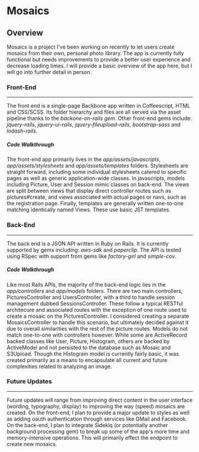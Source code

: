 # Mosaics

## Overview

Mosaics is a project I've been working on recently to let users create mosaics from their own, personal photo library. The app is currently fully functional but needs improvements to provide a better user experience and decrease loading times. I will provide a basic overview of the app here, but I will go into further detail in person.

### Front-End
----------------
The front end is a single-page Backbone app written in Coffeescript, HTML and CSS/SCSS. Its folder hierarchy and files are all served via the asset pipeline thanks to the _backone-on-rails gem_. Other front-end gems include: _jquery-rails_, _jquery-ui-rails_, _jquery-fileupload-rails_, _bootstrap-sass_ and _lodash-rails_. 

##### Code Walkthrough

The front-end app primarily lives in the _app/assets/javascripts_, _app/assets/stylesheets_ and _app/assets/templates_   folders. Stylesheets are straight forward, including some individual stylesheets catered to specific pages as well as generic application-wide classes. In javascripts, models including Picture, User and Session mimic classes on back-end. The views are split between views that display direct controller routes such as pictures#create, and views associated with actual pages or navs, such as the registration page. Finally, templates are generally written one-to-one matching identically named Views. These use basic JST templates.



### Back-End
----------------
The back end is a JSON API written in Ruby on Rails. It is currently supported by gems including: _aws-sdk_ and _paperclip_. The API is tested using RSpec with support from gems like _factory-girl_ and _simple-cov_. 


##### Code Walkthrough

Like most Rails APIs, the majority of the back-end logic lies in the _app/controllers_ and _app/models_ folders. There are two main controllers, PicturesController and UsersController, with a third to handle session management dubbed SessionsController. These follow a typical RESTful architecure and associated routes with the exception of one route used to create a mosaic on the PicturesController. I considered creating a separate MosaicsController to handle this scenario, but ultimately decided against it due to overall similarities with the rest of the picture routes. Models do not match one-to-one with controllers however. While some are ActiveRecord backed classes like User, Picture, Histogram, others are backed by ActiveModel and not persisted to the database such as Mosaic and S3Upload. Though the Histogram model is currently fairly basic, it was created primarily as a means to encapsulate all current and future complexities related to analyzing an image.

### Future Updates
----------------
Future updates will range from improving direct content in the user interface (wording, typography, display) to improving the way (speed) mosaics are created. On the front-end, I plan to provide a major update to styles as well as adding oauth authentication through services like GMail and Facebook. On the back-end, I plan to integrate Sidekiq (or potentially another background processing gem) to break up some of the app's more time and memory-intensive operations. This will primarily effect the endpoint to create new mosaics.
